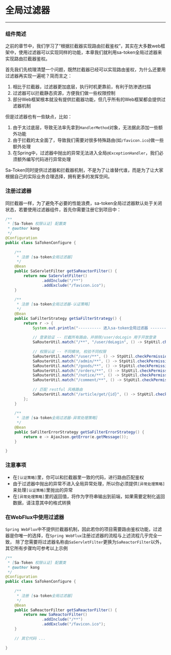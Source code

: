 # 全局过滤器
--- 

### 组件简述

之前的章节中，我们学习了“根据拦截器实现路由拦截鉴权”，其实在大多数web框架中，使用过滤器可以实现同样的功能，本章我们就利用sa-token全局过滤器来实现路由拦截器鉴权。

首先我们先梳理清楚一个问题，既然拦截器已经可以实现路由鉴权，为什么还要用过滤器再实现一遍呢？简而言之：
1. 相比于拦截器，过滤器更加底层，执行时机更靠前，有利于防渗透扫描
2. 过滤器可以拦截静态资源，方便我们做一些权限控制
3. 部分Web框架根本就没有提供拦截器功能，但几乎所有的Web框架都会提供过滤器机制

但是过滤器也有一些缺点，比如：
1. 由于太过底层，导致无法率先拿到`HandlerMethod`对象，无法据此添加一些额外功能
2. 由于拦截的太全面了，导致我们需要对很多特殊路由(如`/favicon.ico`)做一些额外处理
3. 在Spring中，过滤器中抛出的异常无法进入全局`@ExceptionHandler`，我们必须额外编写代码进行异常处理

Sa-Token同时提供过滤器和拦截器机制，不是为了让谁替代谁，而是为了让大家根据自己的实际业务合理选择，拥有更多的发挥空间。


### 注册过滤器
同拦截器一样，为了避免不必要的性能浪费，sa-token全局过滤器默认处于关闭状态，若要使用过滤器组件，首先你需要注册它到项目中：
``` java
/**
 * [Sa-Token 权限认证] 配置类 
 * @author kong
 */
@Configuration
public class SaTokenConfigure {
	
	/**
	 * 注册 [sa-token全局过滤器] 
	 */
	@Bean
	public SaServletFilter getSaReactorFilter() {
		return new SaServletFilter()
				.addInclude("/**")
				.addExclude("/favicon.ico");
	}
	
	/**
	 * 注册 [sa-token全局过滤器-认证策略] 
	 */
	@Bean
	public SaFilterStrategy getSaFilterStrategy() {
		return r -> {
			System.out.println("---------- 进入sa-token全局过滤器 -----------");
			
			// 登录验证 -- 拦截所有路由，并排除/user/doLogin 用于开放登录 
            SaRouterUtil.match("/**", "/user/doLogin", () -> StpUtil.checkLogin());
			
			// 权限认证 -- 不同模块, 校验不同权限 
			SaRouterUtil.match("/user/**", () -> StpUtil.checkPermission("user"));
			SaRouterUtil.match("/admin/**", () -> StpUtil.checkPermission("admin"));
			SaRouterUtil.match("/goods/**", () -> StpUtil.checkPermission("goods"));
			SaRouterUtil.match("/orders/**", () -> StpUtil.checkPermission("orders"));
			SaRouterUtil.match("/notice/**", () -> StpUtil.checkPermission("notice"));
			SaRouterUtil.match("/comment/**", () -> StpUtil.checkPermission("comment"));
			
			// 匹配 restful 风格路由 
			SaRouterUtil.match("/article/get/{id}", () -> StpUtil.checkPermission("article"));
		};
	}
	
	/**
	 * 注册 [sa-token全局过滤器-异常处理策略] 
	 */
	@Bean
	public SaFilterErrorStrategy getSaFilterErrorStrategy() {
		return e -> AjaxJson.getError(e.getMessage());
	}
	
}
```

### 注意事项
- 在`[认证策略]`里，你可以和拦截器里一致的代码，进行路由匹配鉴权
- 由于过滤器中抛出的异常不进入全局异常处理，所以你必须提供`[异常处理策略]`来处理`[认证策略]`里抛出的异常
- 在`[异常处理策略]`里的返回值，将作为字符串输出到前端，如果需要定制化返回数据，请注意其中的格式转换


### 在WebFlux中使用过滤器
`Spring WebFlux`中不提供拦截器机制，因此若你的项目需要路由鉴权功能，过滤器是你唯一的选择，在`Spring WebFlux`注册过滤器的流程与上述流程几乎完全一致，
除了您需要将过滤器名称由`SaServletFilter`更换为`SaReactorFilter`以外，其它所有步骤均可参考以上示例
``` java
/**
 * [Sa-Token 权限认证] 配置类 
 * @author kong
 */
@Configuration
public class SaTokenConfigure {
		
	/**
	 * 注册 [sa-token全局过滤器] 
	 */
	@Bean
	public SaReactorFilter getSaReactorFilter() {
		return new SaReactorFilter()
				.addInclude("/**")
				.addExclude("/favicon.ico");
	}
	
	// 其它代码 ... 
	
}
```
		